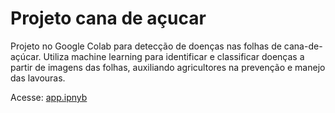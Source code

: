 # Projeto cana de açucar
Projeto no Google Colab para detecção de doenças nas folhas de cana-de-açúcar. Utiliza machine learning para identificar e classificar doenças a partir de imagens das folhas, auxiliando agricultores na prevenção e manejo das lavouras.

Acesse:
[app.ipnyb](/app.ipynb)
